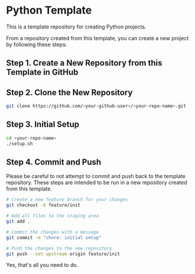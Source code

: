 # Python Template

This is a template repository for creating Python projects.

From a repository created from this template, you can create a new project by following these steps:

## Step 1. Create a New Repository from this Template in GitHub

## Step 2. Clone the New Repository

```bash
git clone https://github.com/<your-github-user>/<your-repo-name>.git
```

## Step 3. Initial Setup

```bash
cd <your-repo-name>
./setup.sh
```

## Step 4. Commit and Push

Please be careful to not attempt to commit and push back to the template repository.
These steps are intended to be run in a new repository created from this template.

```bash
# Create a new feature branch for your changes
git checkout -b feature/init

# Add all files to the staging area
git add .

# Commit the changes with a message
git commit -m "chore: initial setup"

# Push the changes to the new repository
git push --set-upstream origin feature/init
```

Yes, that's all you need to do.
